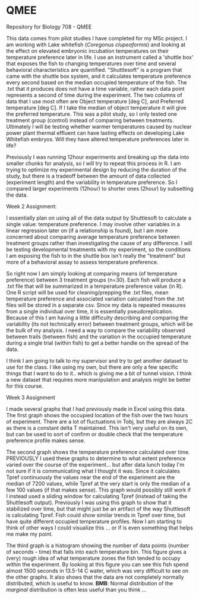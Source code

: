 # QMEE
Repository for Biology 708 - QMEE

This data comes from pilot studies I have completed for my MSc project. I am working with Lake whitefish (*Coregonus clupeaformis*) and looking at the effect on elevated embryonic incubation temperatures on their temperature preference later in life. I use an instrument called a 'shuttle box' that exposes the fish to changing temperatures over time and several behavioral characteristics are quantified. "Shuttlesoft" is a program that came with the shuttle box system, and it calculates temperature preference every second based on the median occupied temperature of the fish. The .txt that it produces does not have a time variable, rather each data point represents a second of time during the experiment. The two columns of data that I use most often are Object temperature [deg C], and Preferred temperature [deg C]. If I take the median of object temperature it will give the preferred temperature. This was a pilot study, so I only tested one treatment group (control) instead of comparing between treatments. Ultimately I will be testing whether warmer temperatures caused by nuclear power plant thermal effluent can have lasting effects on developing Lake Whitefish embryos. Will they have altered temperature preferences later in life? 

Previously I was running 12hour experiments and breaking up the data into smaller chunks for analysis, so I will try to repeat this process in R. I am trying to optimize my experimental design by reducing the duration of the study, but there is a tradeoff between the amount of data collected (experiment length) and the variability in temperature preference. So I compared larger experiments (12hour) to shorter ones (2hour) by subsetting the data. 


Week 2 Assignment: 

I essentially plan on using all of the data output by Shuttlesoft to calculate a single value: temperature preference. I may involve other variables in a linear regression later on (if a relationship is found), but I am more concerned about comparing average temperature preference between treatment groups rather than investigating the cause of any difference. I will be testing developmental treatments with my experiment, so the conditions I am exposing the fish to in the shuttle box isn't really the "treatment" but more of a behavioral assay to assess temperature preference. 

So right now I am simply looking at comparing means (of temperature preference) between 3 treatment groups (n=30). Each fish will produce a .txt file that will be summarized in a temperature preference value (in R). One R script will be used for cleaning/prepping the .txt files, mean temperature preference and associated variation calculated from the .txt files will be stored in a separate csv. Since my data is repeated measures from a single individual over time, it is essentially pseudoreplication. Because of this I am having a little difficulty describing and comparing the variability (its not technically error) between treatment groups, which will be the bulk of my analysis. I need a way to compare the variability observed between trails (between fish) and the variation in the occupied temperature during a single trial (within fish) to get a better handle on the spread of the data. 

I think I am going to talk to my supervisor and try to get another dataset to use for the class. I like using my own, but there are only a few specific things that I want to do to it.. which is giving me a bit of tunnel vision. I think a new dataset that requires more manipulation and analysis might be better for this course. 


Week 3 Assignment 

I made several graphs that I had previously made in Excel using this data. The first graph shows the occupied location of the fish over the two hours of experiment. There are a lot of fluctuations in Tobj, but they are always 2C as there is a constant delta T maintained. This isn't very useful on its own, but can be used to sort of confirm or double check that the temperature preference profile makes sense. 

The second graph shows the temperature preference calculated over time. PREVIOUSLY I used these graphs to determine to what extent preference varied over the course of the experiment... but after data lunch today I'm not sure if it is communicating what I thought it was. Since it calculates Tpref continuously the values near the end of the experiment are the median of 7200 values, while Tpref at the very start is only the median of a few 100 values (if that makes sense). This graph would possibly still work if I instead used a sliding window for calculating Tpref (instead of taking the Shuttlesoft output). Previously I was using this graph to show that it stabilized over time, but that might just be an artifact of the way Shuttlesoft is calculating Tpref. Fish could show similar trends in Tpref over time, but have quite different occupied temperature profiles. Now I am starting to think of other ways I could visualize this ... or if is even something that helps me make my point. 

The third graph is a histogram showing the number of data points (number of seconds - time) that falls into each temperature bin. This figure gives a (very) rough idea of what temperature zones the fish tended to occupy within the experiment. By looking at this figure you can see this fish spend almost 1500 seconds in 13.5-14 C water, which was very difficult to see on the other graphs. It also shows that the data are not completely normally distributed, which is useful to know.  **BMB**: Normal distribution of the *marginal* distribution is often less useful than you think ...

